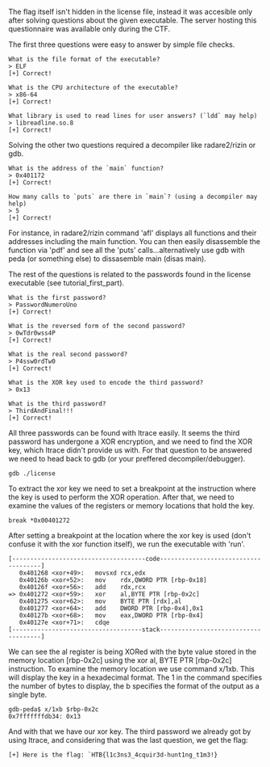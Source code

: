 The flag itself isn't hidden in the license file, instead it was accesible only after solving questions about the given executable. The server hosting this questionnaire was available only during the CTF.

The first three questions were easy to answer by simple file checks.

```
What is the file format of the executable?
> ELF
[+] Correct!

What is the CPU architecture of the executable?
> x86-64
[+] Correct!

What library is used to read lines for user answers? (`ldd` may help)
> libreadline.so.8
[+] Correct!
```
Solving the other two questions required a decompiler like radare2/rizin or gdb.
```
What is the address of the `main` function?
> 0x401172
[+] Correct!

How many calls to `puts` are there in `main`? (using a decompiler may help)
> 5
[+] Correct!
```
For instance, in radare2/rizin command 'afl' displays all functions and their addresses including the main function. You can then easily disassemble the function
via 'pdf' and see all the 'puts' calls...alternatively use gdb with peda (or something else) to dissasemble main (disas main).

The rest of the questions is related to the passwords found in the license executable (see tutorial_first_part). 
```
What is the first password?
> PasswordNumeroUno
[+] Correct!

What is the reversed form of the second password?
> 0wTdr0wss4P
[+] Correct!

What is the real second password?
> P4ssw0rdTw0
[+] Correct!

What is the XOR key used to encode the third password?
> 0x13

What is the third password?
> ThirdAndFinal!!!
[+] Correct!

```
All three passwords can be found with ltrace easily. It seems the third password has undergone a XOR encryption, and we need to find the XOR key, which
ltrace didn't provide us with. For that question to be answered we need to head back to gdb (or your preffered decompiler/debugger).

```
gdb ./license
```
To extract the xor key we need to set a breakpoint at the instruction where the key is used to perform the XOR operation. After that, we need to examine
the values of the registers or memory locations that hold the key.

```
break *0x00401272
```
After setting a breakpoint at the location where the xor key is used (don't confuse it with the xor function itself), we run the executable with 'run'.

```
[-------------------------------------code-------------------------------------]
   0x401268 <xor+49>:   movsxd rcx,edx
   0x40126b <xor+52>:   mov    rdx,QWORD PTR [rbp-0x18]
   0x40126f <xor+56>:   add    rdx,rcx
=> 0x401272 <xor+59>:   xor    al,BYTE PTR [rbp-0x2c]
   0x401275 <xor+62>:   mov    BYTE PTR [rdx],al
   0x401277 <xor+64>:   add    DWORD PTR [rbp-0x4],0x1
   0x40127b <xor+68>:   mov    eax,DWORD PTR [rbp-0x4]
   0x40127e <xor+71>:   cdqe
[------------------------------------stack-------------------------------------]

```
We can see the al register is being XORed with the byte value stored in the memory location [rbp-0x2c] using the xor al, 
BYTE PTR [rbp-0x2c] instruction. To examine the memory location we use command x/1xb. This will display the key in a hexadecimal format. The 1 in the command specifies the number of bytes to display,
the b specifies the format of the output as a single byte.

```
gdb-peda$ x/1xb $rbp-0x2c
0x7fffffffdb34: 0x13

```
And with that we have our xor key. The third password we already got by using ltrace, and considering that was the last question, we get the flag: 

```
[+] Here is the flag: `HTB{l1c3ns3_4cquir3d-hunt1ng_t1m3!}

```
